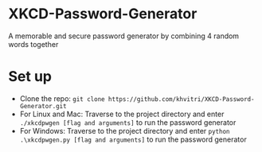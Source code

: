 # XKCD-Password-Generator
A memorable and secure password generator by combining 4 random words together

# Set up
- Clone the repo: `git clone https://github.com/khvitri/XKCD-Password-Generator.git`
- For Linux and Mac: Traverse to the project directory and enter `./xkcdpwgen [flag and arguments]` to run the password generator
- For Windows: Traverse to the project directory and enter `python .\xkcdpwgen.py [flag and arguments]` to run the password generator
